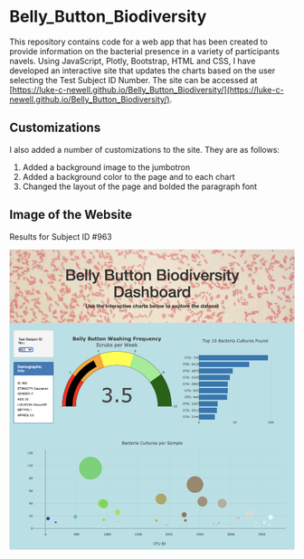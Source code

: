 # Belly_Button_Biodiversity
This repository contains code for a web app that has been created to provide information on the bacterial presence in a variety of participants navels. Using JavaScript, Plotly, Bootstrap, HTML and CSS, I have developed an interactive site that updates the charts based on the user selecting the Test Subject ID Number. The site can be accessed at [https://luke-c-newell.github.io/Belly_Button_Biodiversity/](https://luke-c-newell.github.io/Belly_Button_Biodiversity/).

## Customizations
I also added a number of customizations to the site. They are as follows:

1. Added a background image to the jumbotron
2. Added a background color to the page and to each chart
3. Changed the layout of the page and bolded the paragraph font

## Image of the Website
Results for Subject ID #963

![Belly_Button_Biodiversity](https://github.com/luke-c-newell/Belly_Button_Biodiversity/blob/main/Images/Belly_Button_Biodiversity.png "Mission_to_Mars.png")